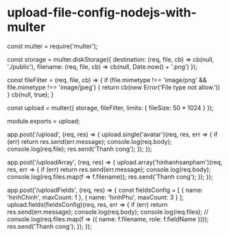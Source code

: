 # upload-file-config-nodejs-with-multer

const multer = require('multer');

const storage = multer.diskStorage({
    destination: (req, file, cb) => cb(null, './public'),
    filename: (req, file, cb) => cb(null, Date.now() + '.png')
});

const fileFilter = (req, file, cb) => {
    if (file.mimetype !== 'image/png' && file.mimetype !== 'image/jpeg') {
        return cb(new Error('File type not allow.'))
    }
    cb(null, true);
}

const upload = multer({ storage, fileFilter, limits: { fileSize: 50 * 1024 } });

module.exports = upload;




app.post('/upload', (req, res) => {
    upload.single('avatar')(req, res, err => {
        if (err) 
            return res.send(err.message);
        console.log(req.body);
        console.log(req.file);
        res.send('Thanh cong');
    });
});



app.post('/uploadArray', (req, res) => {
    upload.array('hinhanhsanpham')(req, res, err => {
        if (err) return res.send(err.message);
        console.log(req.body);
        console.log(req.files.map(f => f.filename));
        res.send('Thanh cong');
    });
});

app.post('/uploadFields', (req, res) => {
    const fieldsConfig = [
        { name: 'hinhChinh', maxCount: 1 },
        { name: 'hinhPhu', maxCount: 3 }
    ];
    upload.fields(fieldsConfig)(req, res, err => {
        if (err) return res.send(err.message);
        console.log(req.body);
        console.log(req.files);
        // console.log(req.files.map(f => ({ name: f.filename, role: f.fieldName })));
        res.send('Thanh cong');
    });
});

